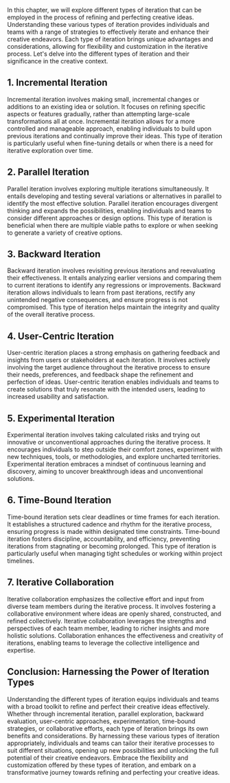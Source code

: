 
In this chapter, we will explore different types of iteration that can be employed in the process of refining and perfecting creative ideas. Understanding these various types of iteration provides individuals and teams with a range of strategies to effectively iterate and enhance their creative endeavors. Each type of iteration brings unique advantages and considerations, allowing for flexibility and customization in the iterative process. Let's delve into the different types of iteration and their significance in the creative context.

1\. **Incremental Iteration**
----------------------------

Incremental iteration involves making small, incremental changes or additions to an existing idea or solution. It focuses on refining specific aspects or features gradually, rather than attempting large-scale transformations all at once. Incremental iteration allows for a more controlled and manageable approach, enabling individuals to build upon previous iterations and continually improve their ideas. This type of iteration is particularly useful when fine-tuning details or when there is a need for iterative exploration over time.

2\. **Parallel Iteration**
-------------------------

Parallel iteration involves exploring multiple iterations simultaneously. It entails developing and testing several variations or alternatives in parallel to identify the most effective solution. Parallel iteration encourages divergent thinking and expands the possibilities, enabling individuals and teams to consider different approaches or design options. This type of iteration is beneficial when there are multiple viable paths to explore or when seeking to generate a variety of creative options.

3\. **Backward Iteration**
-------------------------

Backward iteration involves revisiting previous iterations and reevaluating their effectiveness. It entails analyzing earlier versions and comparing them to current iterations to identify any regressions or improvements. Backward iteration allows individuals to learn from past iterations, rectify any unintended negative consequences, and ensure progress is not compromised. This type of iteration helps maintain the integrity and quality of the overall iterative process.

4\. **User-Centric Iteration**
-----------------------------

User-centric iteration places a strong emphasis on gathering feedback and insights from users or stakeholders at each iteration. It involves actively involving the target audience throughout the iterative process to ensure their needs, preferences, and feedback shape the refinement and perfection of ideas. User-centric iteration enables individuals and teams to create solutions that truly resonate with the intended users, leading to increased usability and satisfaction.

5\. **Experimental Iteration**
-----------------------------

Experimental iteration involves taking calculated risks and trying out innovative or unconventional approaches during the iterative process. It encourages individuals to step outside their comfort zones, experiment with new techniques, tools, or methodologies, and explore uncharted territories. Experimental iteration embraces a mindset of continuous learning and discovery, aiming to uncover breakthrough ideas and unconventional solutions.

6\. **Time-Bound Iteration**
---------------------------

Time-bound iteration sets clear deadlines or time frames for each iteration. It establishes a structured cadence and rhythm for the iterative process, ensuring progress is made within designated time constraints. Time-bound iteration fosters discipline, accountability, and efficiency, preventing iterations from stagnating or becoming prolonged. This type of iteration is particularly useful when managing tight schedules or working within project timelines.

7\. **Iterative Collaboration**
------------------------------

Iterative collaboration emphasizes the collective effort and input from diverse team members during the iterative process. It involves fostering a collaborative environment where ideas are openly shared, constructed, and refined collectively. Iterative collaboration leverages the strengths and perspectives of each team member, leading to richer insights and more holistic solutions. Collaboration enhances the effectiveness and creativity of iterations, enabling teams to leverage the collective intelligence and expertise.

Conclusion: Harnessing the Power of Iteration Types
---------------------------------------------------

Understanding the different types of iteration equips individuals and teams with a broad toolkit to refine and perfect their creative ideas effectively. Whether through incremental iteration, parallel exploration, backward evaluation, user-centric approaches, experimentation, time-bound strategies, or collaborative efforts, each type of iteration brings its own benefits and considerations. By harnessing these various types of iteration appropriately, individuals and teams can tailor their iterative processes to suit different situations, opening up new possibilities and unlocking the full potential of their creative endeavors. Embrace the flexibility and customization offered by these types of iteration, and embark on a transformative journey towards refining and perfecting your creative ideas.
